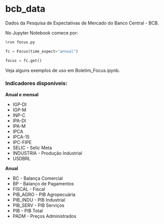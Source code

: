 # bcb_data
Dados da Pesquisa de Expectativas de Mercado do Banco Central - BCB.

No Jupyter Notebook comece por:

```python
%run focus.py

fc = Focus(time_expect="annual")

focus = fc.get()
```

Veja alguns exemplos de uso em Boletim_Focus.ipynb.


### Indicadores disponíveis:

**Anual e mensal**
- IGP-DI
- IGP-M
- INP-C
- IPA-DI
- IPA-M
- IPCA
- IPCA-15
- IPC-FIPE
- SELIC - Selic Meta
- INDUSTRIA - Produção Industrial
- USDBRL

**Anual**
- BC - Balança Comercial
- BP - Balanço de Pagamentos
- FISCAL - Fiscal
- PIB_AGRO - PIB Agropecuária
- PIB_INDU - PIB Industrial
- PIB_SERV - PIB Serviços
- PIB - PIB Total
- PADM - Preços Administrados

